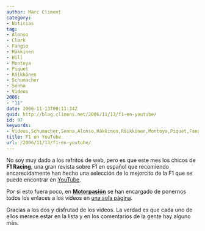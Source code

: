 ```yaml
---
author: Marc Climent
category:
- Noticias
tag:
- Alonso
- Clark
- Fangio
- Häkkinen
- Hill
- Montoya
- Piquet
- Räikkönen
- Schumacher
- Senna
- Videos
2006:
- "11"
date: 2006-11-13T00:11:34Z
guid: http://blog.climens.net/2006/11/13/f1-en-youtube/
id: 97
keywords:
- Videos,Schumacher,Senna,Alonso,Häkkinen,Räikkönen,Montoya,Piquet,Fangio,Hill,Clark
title: F1 en YouTube
url: /2006/11/13/f1-en-youtube/
---
```


No soy muy dado a los refritos de web, pero es que este mes los chicos de **F1 Racing**, una gran revista sobre F1 en español que recomiendo encarecidamente han hecho una selección de lo mejorcito de la F1 que se puede encontrar en [YouTube](http://www.youtube.com "YouTube").

Por si esto fuera poco, en [**Motorpasión**](http://www.motorpasion.com "Motorpasión") se han encargado de ponernos todos los enlaces a los vídeos en [una sola página](http://www.motorpasion.com/archivos/2006/11/11-la-mejor-formula-1-de-youtube.php "La mejor Formula 1 de Youtube").

Gracias a los dos y disfrutad de los videos. La verdad es que cada uno de ellos merece estar en la lista y en los comentarios de la gente hay alguno más.